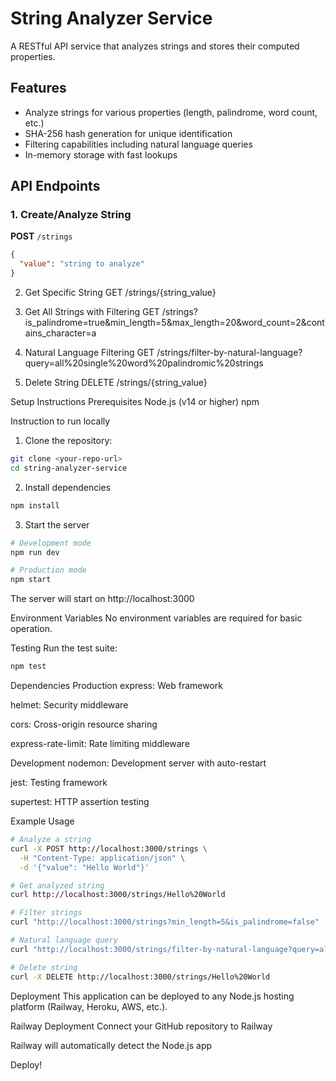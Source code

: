 # String Analyzer Service

A RESTful API service that analyzes strings and stores their computed properties.

## Features

- Analyze strings for various properties (length, palindrome, word count, etc.)
- SHA-256 hash generation for unique identification
- Filtering capabilities including natural language queries
- In-memory storage with fast lookups

## API Endpoints

### 1. Create/Analyze String

**POST** `/strings`

```json
{
  "value": "string to analyze"
}
```

2. Get Specific String
   GET /strings/{string_value}

3. Get All Strings with Filtering
   GET /strings?is_palindrome=true&min_length=5&max_length=20&word_count=2&contains_character=a

4. Natural Language Filtering
   GET /strings/filter-by-natural-language?query=all%20single%20word%20palindromic%20strings

5. Delete String
   DELETE /strings/{string_value}

Setup Instructions
Prerequisites
Node.js (v14 or higher)
npm

Instruction to run locally

1. Clone the repository:

```bash
git clone <your-repo-url>
cd string-analyzer-service
```

2. Install dependencies

```bash
npm install
```

3. Start the server

```bash
# Development mode
npm run dev

# Production mode
npm start
```

The server will start on http://localhost:3000

Environment Variables
No environment variables are required for basic operation.

Testing
Run the test suite:

```bash
npm test
```

Dependencies
Production
express: Web framework

helmet: Security middleware

cors: Cross-origin resource sharing

express-rate-limit: Rate limiting middleware

Development
nodemon: Development server with auto-restart

jest: Testing framework

supertest: HTTP assertion testing

Example Usage

```bash
# Analyze a string
curl -X POST http://localhost:3000/strings \
  -H "Content-Type: application/json" \
  -d '{"value": "Hello World"}'

# Get analyzed string
curl http://localhost:3000/strings/Hello%20World

# Filter strings
curl "http://localhost:3000/strings?min_length=5&is_palindrome=false"

# Natural language query
curl "http://localhost:3000/strings/filter-by-natural-language?query=all%20single%20word%20palindromic%20strings"

# Delete string
curl -X DELETE http://localhost:3000/strings/Hello%20World
```

Deployment
This application can be deployed to any Node.js hosting platform (Railway, Heroku, AWS, etc.).

Railway Deployment
Connect your GitHub repository to Railway

Railway will automatically detect the Node.js app

Deploy!
